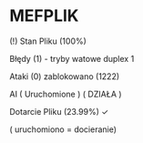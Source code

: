 # MEFPLIK



(!) Stan Pliku (100%)

Błędy (1) - tryby watowe duplex 1

Ataki (0) zablokowano (1222)

AI ( Uruchomione ) ( DZIAŁA )

Dotarcie Pliku (23.99%) ✓ 

( uruchomiono = docieranie)